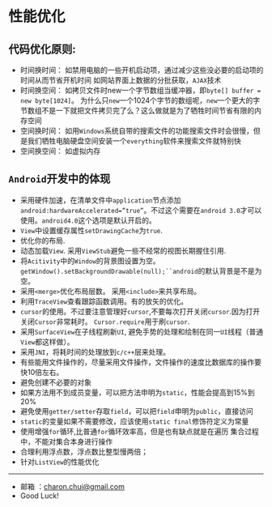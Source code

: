 性能优化
===

代码优化原则:      
---

- 时间换时间：
	如禁用电脑的一些开机启动项，通过减少这些没必要的启动项的时间从而节省开机时间
	如网站界面上数据的分批获取，`AJAX`技术
- 时间换空间：
	如拷贝文件时new一个字节数组当缓冲器，即`byte[] buffer = new byte[1024]`。
	为什么只`new`一个1024个字节的数组呢，`new`一个更大的字节数组不是一下就把文件拷贝完了么？这么做就是为了牺牲时间节省有限的内存空间
- 空间换时间：
	如用`Windows`系统自带的搜索文件的功能搜索文件时会很慢，但是我们牺牲电脑硬盘空间安装一个`everything`软件来搜索文件就特别快
- 空间换空间：
	如虚拟内存
	
`Android`开发中的体现
---
	
- 采用硬件加速，在清单文件中`application`节点添加`android:hardwareAccelerated=”true”`。不过这个需要在`android 3.0`才可以使用。`android4.0`这个选项是默认开启的。
- `View`中设置缓存属性`setDrawingCache`为`true`.
- 优化你的布局.
- 动态加载`View`. 采用`ViewStub`避免一些不经常的视图长期握住引用.
- 将`Acitivity`中的`Window`的背景图设置为空。`getWindow().setBackgroundDrawable(null);``android`的默认背景是不是为空。
- 采用`<merge>`优化布局层数。 采用`<include>`来共享布局。
- 利用`TraceView`查看跟踪函数调用。有的放矢的优化。
- `cursor`的使用。不过要注意管理好`cursor`,不要每次打开关闭`cursor`.因为打开关闭`Cursor`非常耗时。 `Cursor.require`用于刷`cursor`.
- 采用`SurfaceView`在子线程刷新`UI`, 避免手势的处理和绘制在同一`UI`线程（普通`View`都这样做）。
- 采用`JNI`，将耗时间的处理放到`c/c++`层来处理。
- 有些能用文件操作的，尽量采用文件操作，文件操作的速度比数据库的操作要快10倍左右。
- 避免创建不必要的对象
- 如果方法用不到成员变量，可以把方法申明为`static`，性能会提高到15%到20%
- 避免使用`getter/setter`存取`field`，可以把`field`申明为`public`，直接访问
- `static`的变量如果不需要修改，应该使用`static final`修饰符定义为常量
- 使用增强`for`循环,比普通`for`循环效率高，但是也有缺点就是在遍历 集合过程中，不能对集合本身进行操作
- 合理利用浮点数，浮点数比整型慢两倍；
- 针对`ListView`的性能优化
		
---

- 邮箱 ：charon.chui@gmail.com  
- Good Luck! 